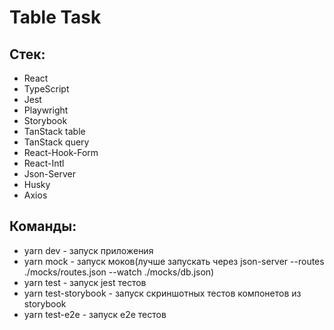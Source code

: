 # Table Task

## Стек:

- React
- TypeScript
- Jest
- Playwright
- Storybook
- TanStack table
- TanStack query
- React-Hook-Form
- React-Intl
- Json-Server
- Husky
- Axios

## Команды:

- yarn dev - запуск приложения
- yarn mock - запуск моков(лучше запускать через json-server --routes ./mocks/routes.json --watch ./mocks/db.json)
- yarn test - запуск jest тестов
- yarn test-storybook - запуск скриншотных тестов компонетов из storybook
- yarn test-e2e - запуск e2e тестов
